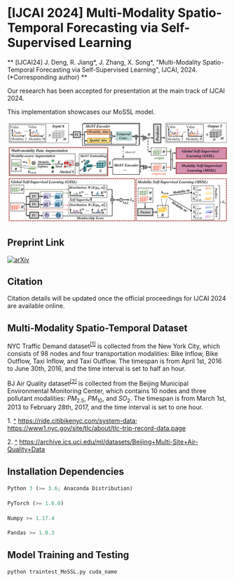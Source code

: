 # [IJCAI 2024] Multi-Modality Spatio-Temporal Forecasting via Self-Supervised Learning

** [IJCAI24] J. Deng, R. Jiang*, J. Zhang, X. Song*, "Multi-Modality Spatio-Temporal Forecasting via Self-Supervised Learning", IJCAI, 2024. (*Corresponding author) **

Our research has been accepted for presentation at the main track of IJCAI 2024. 

This implementation showcases our MoSSL model. 

![image](https://github.com/beginner-sketch/MoSSL/blob/main/img/framework.png)


## Preprint Link
[![arXiv](https://img.shields.io/badge/arXiv-MoSSL-B31B1B.svg)](https://arxiv.org/abs/2405.03255)

## Citation
Citation details will be updated once the official proceedings for IJCAI 2024 are available online.

## Multi-Modality Spatio-Temporal Dataset
NYC Traffic Demand dataset<sup id="a1">[[1]](#f1)</sup> is collected from the New York City, which consists of 98 nodes and four transportation modalities: Bike Inflow, Bike Outflow, Taxi Inflow, and Taxi Outflow. The timespan is from April 1st, 2016 to June 30th, 2016, and the time interval is set to half an hour.

BJ Air Quality dataset<sup id="a2">[[2]](#f2)</sup> is collected from the Beijing Municipal Environmental Monitoring Center, which contains 10 nodes and three pollutant modalities: $PM_{2.5}$, $PM_{10}$, and $SO_2$. The timespan is from March 1st, 2013 to February 28th, 2017, and the time interval is set to one hour.

<span id="f1">1. [^](#a1)</span> https://ride.citibikenyc.com/system-data; https://www1.nyc.gov/site/tlc/about/tlc-trip-record-data.page

<span id="f2">2. [^](#a2)</span> https://archive.ics.uci.edu/ml/datasets/Beijing+Multi-Site+Air-Quality+Data

## Installation Dependencies
``` python
Python 3 (>= 3.6; Anaconda Distribution)

PyTorch (>= 1.6.0) 

Numpy >= 1.17.4

Pandas >= 1.0.3
```

## Model Training and Testing
``` python
python traintest_MoSSL.py cuda_name

